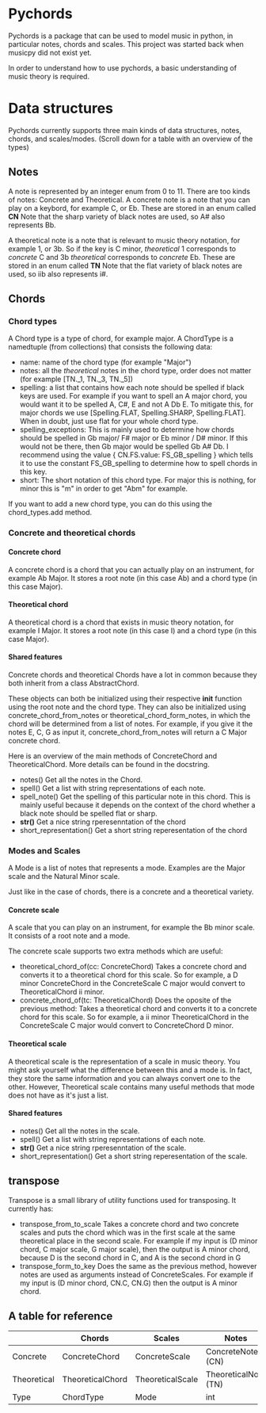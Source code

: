 # Pychords

Pychords is a package that can be used to model music in python, in particular notes, chords and scales.
This project was started back when musicpy did not exist yet.

In order to understand how to use pychords, a basic understanding of music theory is required.

# Data structures

Pychords currently supports three main kinds of data structures, notes, chords, and scales/modes.
(Scroll down for a table with an overview of the types)

## Notes

A note is represented by an integer enum from 0 to 11. 
There are too kinds of notes: Concrete and Theoretical.
A concrete note is a note that you can play on a keybord, for example C, or Eb.
These are stored in an enum called **CN**
Note that the sharp variety of black notes are used, so A# also represents Bb.

A theoretical note is a note that is relevant to music theory notation, for example 1, or 3b.
So if the key is C minor, *theoretical* 1 corresponds to *concrete* C and 3b *theoretical* corresponds to *concrete* Eb.
These are stored in an enum called **TN**
Note that the flat variety of black notes are used, so iib also represents i#.

## Chords

### Chord types

A Chord type is a type of chord, for example major.
A ChordType is a namedtuple (from collections) that consists the following data:

* name: name of the chord type (for example "Major")
* notes: all the *theoretical* notes in the chord type, order does not matter (for example [TN._1, TN._3, TN._5])
* spelling: a list that contains how each note should be spelled if black keys are used. 
For example if you want to spell an A major chord, you would want it to be spelled A, C#, E and not A Db E.
To mitigate this, for major chords we use [Spelling.FLAT, Spelling.SHARP, Spelling.FLAT].
When in doubt, just use flat for your whole chord type.
* spelling_exceptions: This is mainly used to determine how chords should be spelled in Gb major/ F# major or Eb minor / D# minor.
If this would not be there, then Gb major would be spelled Gb A# Db. I recommend using the value
{ CN.FS.value: FS_GB_spelling } 
which tells it to use the constant FS_GB_spelling to determine how to spell chords in this key.
* short: The short notation of this chord type. For major this is nothing, for minor this is "m" in order to get "Abm" for example.

If you want to add a new chord type, you can do this using the chord_types.add method.

### Concrete and theoretical chords

#### Concrete chord

A concrete chord is a chord that you can actually play on an instrument, for example Ab Major.
It stores a root note (in this case Ab) and a chord type (in this case Major).

#### Theoretical chord

A theoretical chord is a chord that exists in music theory notation, for example I Major.
It stores a root note (in this case I) and a chord type (in this case Major).

#### Shared features

Concrete chords and theoretical Chords have a lot in common because they both inherit from a class AbstractChord.

These objects can both be initialized using their respective __init__ function using the root note and the chord type.
They can also be initialized using concrete_chord_from_notes or theoretical_chord_form_notes, 
in which the chord will be determined from a list of notes.
For example, if you give it the notes E, C, G as input it, concrete_chord_from_notes will return a C Major concrete chord.

Here is an overview of the main methods of ConcreteChord and TheoreticalChord. More details can be found in the docstring.

* notes()
Get all the notes in the Chord.
* spell()
Get a list with string representations of each note.
* spell_note()
Get the spelling of this particular note in this chord.
This is mainly useful because it depends on the context of the chord whether a black note should be spelled flat or sharp.
* __str()__
Get a nice string rperesenntation of the chord
* short_representation()
Get a short string reperesentation of the chord

### Modes and Scales

A Mode is a list of notes that represents a mode. Examples are the Major scale and the Natural Minor scale.

Just like in the case of chords, there is a concrete and a theoretical variety.

#### Concrete scale

A scale that you can play on an instrument, for example the Bb minor scale.
It consists of a root note and a mode.

The concrete scale supports two extra methods which are useful:

* theoretical_chord_of(cc: ConcreteChord) Takes a concrete chord and converts it to a theoretical chord for this scale.
So for example, a D minor ConcreteChord in the ConcreteScale C major would convert to TheoreticalChord ii minor.
* concrete_chord_of(tc: TheoreticalChord) Does the oposite of the previous method: Takes a theoretical chord and converts it to a concrete chord for this scale.
So for example, a ii minor TheoreticalChord in the ConcreteScale C major would convert to ConcreteChord D minor.

#### Theoretical scale

A theoretical scale is the representation of a scale in music theory.
You might ask yourself what the difference between this and a mode is.
In fact, they store the same information and you can always convert one to the other.
However, Theoretical scale contains many useful methods that mode does not have as it's just a list.

#### Shared features

* notes()
Get all the notes in the scale.
* spell()
Get a list with string representations of each note.
* __str()__
Get a nice string rperesenntation of the scale.
* short_representation()
Get a short string reperesentation of the scale.

## transpose

Transpose is a small library of utility functions used for transposing. It currently has:

* transpose_from_to_scale Takes a concrete chord and two concrete scales and puts the chord which was in the first scale at the same theoretical place in the second scale.
For example if my input is (D minor chord, C major scale, G major scale), then the output is A minor chord, because D is the second chord in C, and A is the second chord in G
* transpose_form_to_key Does the same as the previous method, however notes are used as arguments instead of ConcreteScales.
For example if my input is (D minor chord, CN.C, CN.G) then the output is A minor chord.


## A table for reference

|  | **Chords** | **Scales** | **Notes** |
|--|------------|-----------|---------------|
| Concrete | ConcreteChord | ConcreteScale | ConcreteNote (CN) |
| Theoretical | TheoreticalChord | TheoreticalScale | TheoreticalNote (TN) |
| Type | ChordType | Mode | int |

